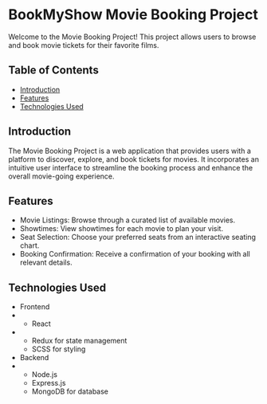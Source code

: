 # BookMyShow Movie Booking Project

Welcome to the Movie Booking Project! This project allows users to browse and book movie tickets for their favorite films.

## Table of Contents
- [Introduction](#introduction)
- [Features](#features)
- [Technologies Used](#TechnologiesUsed)

## Introduction

The Movie Booking Project is a web application that provides users with a platform to discover, explore, and book tickets for movies. It incorporates an intuitive user interface to streamline the booking process and enhance the overall movie-going experience.

## Features

- Movie Listings: Browse through a curated list of available movies.
- Showtimes: View showtimes for each movie to plan your visit.
- Seat Selection: Choose your preferred seats from an interactive seating chart.
- Booking Confirmation: Receive a confirmation of your booking with all relevant details.

## Technologies Used

- Frontend
- - React
- - Redux for state management
  - SCSS for styling
- Backend
- - Node.js
  - Express.js
  - MongoDB for database
